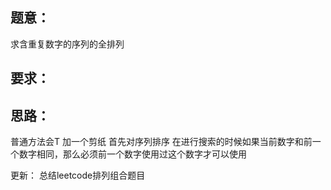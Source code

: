 ## 题意：
求含重复数字的序列的全排列

## 要求：


## 思路：
普通方法会T
加一个剪纸
首先对序列排序
在进行搜索的时候如果当前数字和前一个数字相同，那么必须前一个数字使用过这个数字才可以使用

更新：
总结leetcode排列组合题目

